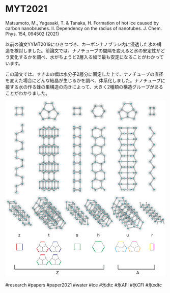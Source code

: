 # MYT2021

Matsumoto, M., Yagasaki, T. & Tanaka, H. Formation of hot ice caused by carbon nanobrushes. II. Dependency on the radius of nanotubes. J. Chem. Phys. 154, 094502 (2021)

以前の論文YYMT2019にひきつづき、カーボンナノブラシ内に浸透した氷の構造を検討しました。前論文では、ナノチューブの間隔を変えると氷の安定性がどう変化するかを調べ、水がちょうど2層入る幅で最も安定になることがわかっています。

この論文では、すきまの幅は水分子2層分に固定した上で、ナノチューブの直径を変えた場合にどんな結晶が生じるかを調べ、体系化しました。ナノチューブに接する水の作る蜂の巣構造の向きによって、大きく2種類の構造グループがあることがわかりました。

![BuildingBlocks](/img/MYT2021Figure3.png)

#research #papers #paper2021 #water #ice #氷dtc #氷AFI #氷CFI #氷xdtc 